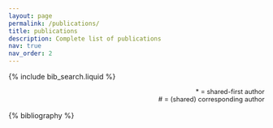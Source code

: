 ```yaml
---
layout: page
permalink: /publications/
title: publications
description: Complete list of publications
nav: true
nav_order: 2
---
```


<!-- _pages/publications.md -->

<!-- Bibsearch Feature -->

{% include bib_search.liquid %}

<div style="text-align: right; font-size: 0.8rem; margin-bottom: 1rem;">
  * = shared-first author<br># = (shared) corresponding author
</div>

<div class="publications">

{% bibliography %}

</div>
